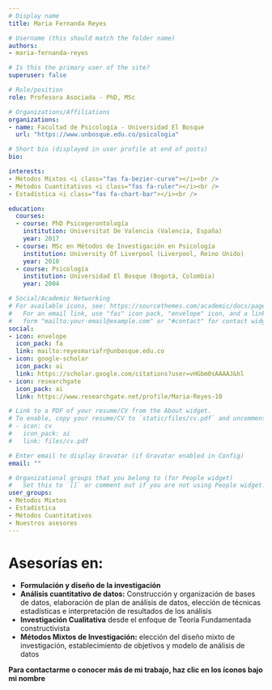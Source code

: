 ```yaml
---
# Display name
title: Maria Fernanda Reyes

# Username (this should match the folder name)
authors:
- maria-fernanda-reyes

# Is this the primary user of the site?
superuser: false

# Role/position
role: Profesora Asociada - PhD, MSc

# Organizations/Affiliations
organizations:
- name: Facultad de Psicología - Universidad El Bosque
  url: "https://www.unbosque.edu.co/psicologia"

# Short bio (displayed in user profile at end of posts)
bio: 

interests:
- Métodos Mixtos <i class="fas fa-bezier-curve"></i><br />
- Métodos Cuantitativos <i class="fas fa-ruler"></i><br />
- Estadística <i class="fas fa-chart-bar"></i><br />

education:
  courses:
  - course: PhD Psicogerontología
    institution: Universitat De Valencia (Valencia, España)
    year: 2017
  - course: MSc en Métodos de Investigación en Psicología
    institution: University Of Liverpool (Liverpool, Reino Unido)
    year: 2010
  - course: Psicología
    institution: Universidad El Bosque (Bogotá, Colombia)
    year: 2004

# Social/Academic Networking
# For available icons, see: https://sourcethemes.com/academic/docs/page-builder/#icons
#   For an email link, use "fas" icon pack, "envelope" icon, and a link in the
#   form "mailto:your-email@example.com" or "#contact" for contact widget.
social:
- icon: envelope
  icon_pack: fa
  link: mailto:reyesmariafr@unbosque.edu.co
- icon: google-scholar
  icon_pack: ai
  link: https://scholar.google.com/citations?user=vHGbm0sAAAAJ&hl
- icon: researchgate
  icon_pack: ai
  link: https://www.researchgate.net/profile/Maria-Reyes-10

# Link to a PDF of your resume/CV from the About widget.
# To enable, copy your resume/CV to `static/files/cv.pdf` and uncomment the lines below.
# - icon: cv
#   icon_pack: ai
#   link: files/cv.pdf

# Enter email to display Gravatar (if Gravatar enabled in Config)
email: ""

# Organizational groups that you belong to (for People widget)
#   Set this to `[]` or comment out if you are not using People widget.
user_groups:
- Métodos Mixtos
- Estadística
- Métodos Cuantitativos
- Nuestros asesores
---
```


# **Asesorías en:**

* **Formulación y diseño de la investigación**
* **Análisis cuantitativo de datos:** Construcción y organización de bases de datos, elaboración de plan de análisis de datos, elección de técnicas estadísticas e interpretación de resultados de los análisis
* **Investigación Cualitativa** desde el enfoque de Teoría Fundamentada constructivista
* **Métodos Mixtos de Investigación:** elección del diseño mixto de investigación,
establecimiento de objetivos y modelo de análisis de datos

<span style="color: #f68212;"><i class="fas fa-exclamation-circle"></i></span> **Para contactarme o conocer más de mi trabajo, haz clic en los íconos bajo mi nombre**
